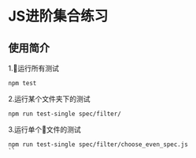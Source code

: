 # JS进阶集合练习

## 使用简介

1.运行所有测试
```
npm test
```
2.运行某个文件夹下的测试
```
npm run test-single spec/filter/
```
3.运行单个文件的测试
```
npm run test-single spec/filter/choose_even_spec.js
``
